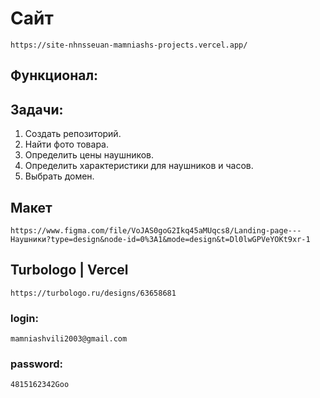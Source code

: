 # Сайт

```
https://site-nhnsseuan-mamniashs-projects.vercel.app/
```

## Функционал:

## Задачи:

1. Создать репозиторий.
2. Найти фото товара.
3. Определить цены наушников.
4. Определить характеристики для наушников и часов.
5. Выбрать домен.

## Макет

```
https://www.figma.com/file/VoJAS0goG2Ikq45aMUqcs8/Landing-page---Наушники?type=design&node-id=0%3A1&mode=design&t=Dl0lwGPVeYOKt9xr-1
```

## Turbologo | Vercel

```
https://turbologo.ru/designs/63658681
```

### login:

```
mamniashvili2003@gmail.com
```

### password:

```
4815162342Goo
```
